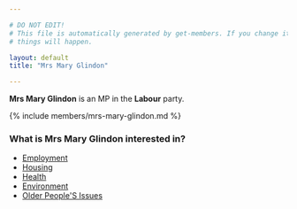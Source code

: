 ```yaml
---

# DO NOT EDIT!
# This file is automatically generated by get-members. If you change it, bad
# things will happen.

layout: default
title: "Mrs Mary Glindon"

---
```


**Mrs Mary Glindon** is an MP in the **Labour** party.

{% include members/mrs-mary-glindon.md %}

### What is Mrs Mary Glindon interested in?


* [Employment](/interests/employment.html)
* [Housing](/interests/housing.html)
* [Health](/interests/health.html)
* [Environment](/interests/environment.html)
* [Older People'S Issues](/interests/older-peoples-issues.html)
